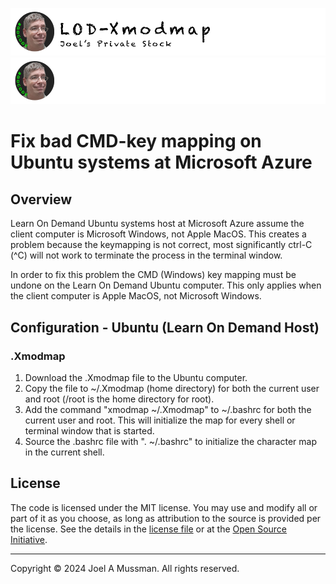 [//]: # (README.md)
[//]: # (Copyright © 2024 Joel A Mussman. All rights reserved.)
[//]: #

![Banner Light](https://raw.githubusercontent.com/jmussman/cdn-fun/main/banners/banner-lod-xmodmap-light.png#gh-light-mode-only)
![Banner Light](https://raw.githubusercontent.com/jmussman/cdn-fun/main/banners/banner-lod-xmodmap-dark.png#gh-dark-mode-only)

# Fix bad CMD-key mapping on Ubuntu systems at Microsoft Azure

## Overview

Learn On Demand Ubuntu systems host at Microsoft Azure assume the client computer is Microsoft Windows, not Apple MacOS.
This creates a problem because the keymapping is not correct, most significantly ctrl-C (^C) will not work to terminate
the process in the terminal window.

In order to fix this problem the CMD (Windows) key mapping must be undone on the Learn On Demand Ubuntu computer.
This only applies when the client computer is Apple MacOS, not Microsoft Windows.

## Configuration - Ubuntu (Learn On Demand Host)
### .Xmodmap

1. Download the .Xmodmap file to the Ubuntu computer.
1. Copy the file to ~/.Xmodmap (home directory) for both the current user and root (/root is the home directory for root).
1. Add the command "xmodmap ~/.Xmodmap" to ~/.bashrc for both the current user and root.
This will initialize the map for every shell or terminal window that is started. 
1. Source the .bashrc file with ". ~/.bashrc" to initialize the character map in the current shell.

## License

The code is licensed under the MIT license. You may use and modify all or part of it as you choose, as long as attribution to the source is provided per the license. See the details in the [license file](./LICENSE.md) or at the [Open Source Initiative](https://opensource.org/licenses/MIT).


<hr>
Copyright © 2024 Joel A Mussman. All rights reserved.